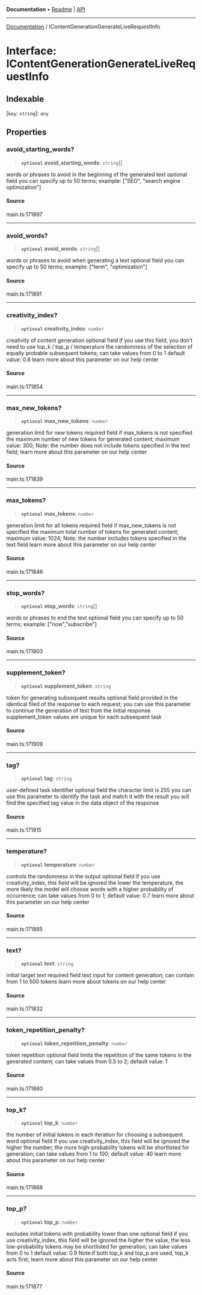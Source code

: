 **Documentation** • [Readme](../README.md) \| [API](../globals.md)

***

[Documentation](../README.md) / IContentGenerationGenerateLiveRequestInfo

# Interface: IContentGenerationGenerateLiveRequestInfo

## Indexable

 \[`key`: `string`\]: `any`

## Properties

### avoid\_starting\_words?

> **`optional`** **avoid\_starting\_words**: `string`[]

words or phrases to avoid in the beginning of the generated text
optional field
you can specify up to 50 terms;
example:
["SEO", "search engine optimization"]

#### Source

main.ts:171897

***

### avoid\_words?

> **`optional`** **avoid\_words**: `string`[]

words or phrases to avoid when generating a text
optional field
you can specify up to 50 terms;
example:
["term", "optimization"]

#### Source

main.ts:171891

***

### creativity\_index?

> **`optional`** **creativity\_index**: `number`

creativity of content generation
optional field
if you use this field, you don’t need to use top_k / top_p / temperature
the randomness of the selection of equally probable subsequent tokens;
can take values from 0 to 1
default value: 0.8
learn more about this parameter on our help center

#### Source

main.ts:171854

***

### max\_new\_tokens?

> **`optional`** **max\_new\_tokens**: `number`

generation limit for new tokens
required field if max_tokens is not specified
the maximum number of new tokens for generated content;
maximum value: 300;
Note: the number does not include tokens specified in the text field;
learn more about this parameter on our help center

#### Source

main.ts:171839

***

### max\_tokens?

> **`optional`** **max\_tokens**: `number`

generation limit for all tokens
required field if max_new_tokens is not specified
the maximum total number of tokens for generated content;
maximum value: 1024;
Note: the number includes tokens specified in the text field
learn more about this parameter on our help center

#### Source

main.ts:171846

***

### stop\_words?

> **`optional`** **stop\_words**: `string`[]

words or phrases to end the text
optional field
you can specify up to 50 terms;
example:
["now","subscribe"]

#### Source

main.ts:171903

***

### supplement\_token?

> **`optional`** **supplement\_token**: `string`

token for generating subsequent results
optional field
provided in the identical filed of the response to each request;
you can use this parameter to continue the generation of text from the initial response
supplement_token values are unique for each subsequent task

#### Source

main.ts:171909

***

### tag?

> **`optional`** **tag**: `string`

user-defined task identifier
optional field
the character limit is 255
you can use this parameter to identify the task and match it with the result
you will find the specified tag value in the data object of the response

#### Source

main.ts:171915

***

### temperature?

> **`optional`** **temperature**: `number`

controls the randomness in the output
optional field
if you use creativity_index, this field will be ignored
the lower the temperature, the more likely the model will choose words with a higher probability of occurrence;
can take values from 0 to 1;
default value: 0.7
learn more about this parameter on our help center

#### Source

main.ts:171885

***

### text?

> **`optional`** **text**: `string`

initial target text
required field
text input for content generation;
can contain from 1 to 500 tokens
learn more about tokens on our help center

#### Source

main.ts:171832

***

### token\_repetition\_penalty?

> **`optional`** **token\_repetition\_penalty**: `number`

token repetition
optional field
limits the repetition of the same tokens in the generated content;
can take values from 0.5 to 2;
default value: 1

#### Source

main.ts:171860

***

### top\_k?

> **`optional`** **top\_k**: `number`

the number of initial tokens in each iteration for choosing a subsequent word
optional field
if you use creativity_index, this field will be ignored
the higher the number, the more high-probability tokens will be shortlisted for generation;
can take values from 1 to 100;
default value: 40
learn more about this parameter on our help center

#### Source

main.ts:171868

***

### top\_p?

> **`optional`** **top\_p**: `number`

excludes initial tokens with probability lower than one
optional field
if you use creativity_index, this field will be ignored
the higher the value, the less low-probability tokens may be shortlisted for generation;
can take values from 0 to 1
default value: 0.9
Note:if both top_k and top_p are used, top_k acts first;
learn more about this parameter on our help center

#### Source

main.ts:171877
